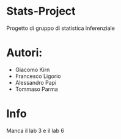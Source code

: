 # Stats-Project

Progetto di gruppo di statistica inferenziale

# Autori: 

- Giacomo Kirn 
- Francesco Ligorio
- Alessandro Papi
- Tommaso Parma

# Info

Manca il lab 3 e il lab 6
